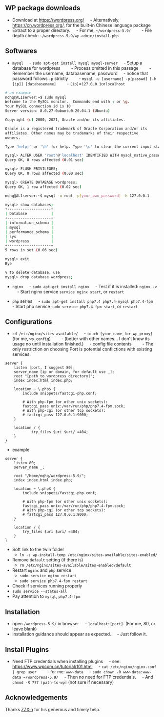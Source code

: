 ## WP package downloads
- Download at https://wordpress.org/
    - Alternatively, https://cn.wordpress.org/, for the built-in Chinese language package
- Extract to a proper directory.
    - For me, `~/wordpress-5.9/`
        - File depth check: `~/wordpress-5.9/wp-admin/install.php`
  
## Softwares
- `mysql`
    - `sudo apt-get install mysql mysql-server`
    - Setup a database for wordpress
        - Process omitted in this passage
        - Remember the username, databasename, password
    - notice that password follows `-p` strictly
        - `mysql -u [username] -p[passwd] [-h [ip]] [databasename]`
        - `[ip]`=`127.0.0.1`or`localhost`
```bash
# an example
nqhq@AL1server:~$ sudo mysql
Welcome to the MySQL monitor.  Commands end with ; or \g.
Your MySQL connection id is 10
Server version: 8.0.27-0ubuntu0.20.04.1 (Ubuntu)

Copyright (c) 2000, 2021, Oracle and/or its affiliates.

Oracle is a registered trademark of Oracle Corporation and/or its
affiliates. Other names may be trademarks of their respective
owners.

Type 'help;' or '\h' for help. Type '\c' to clear the current input statement.

mysql> ALTER USER 'root'@'localhost' IDENTIFIED WITH mysql_native_password BY 'root@mysql';
Query OK, 0 rows affected (0.01 sec)

mysql> FLUSH PRIVILEGES;
Query OK, 0 rows affected (0.00 sec)

mysql> CREATE DATABASE wordpress;
Query OK, 1 row affected (0.02 sec)

nqhq@AL1server:~$ mysql -u root -p[your_own_password] -h 127.0.0.1

mysql> show databases;
+--------------------+
| Database           |
+--------------------+
| information_schema |
| mysql              |
| performance_schema |
| sys                |
| wordpress          |
+--------------------+
5 rows in set (0.06 sec)

mysql> exit
Bye

% to delete database, use
mysql> drop database wordpress;
```
  
- `nginx`
    - `sudo apt-get install nginx`
    - Test if it is installed: `nginx -v`
    - Start nginx service `service nginx start`, or `restart`
  
- `php` series
    - `sudo apt-get install php7.4 php7.4-mysql php7.4-fpm`
    - Start php service `sudo service php7.4-fpm start`, or `restart`
  

## Configurations
- `cd /etc/nginx/sites-available/`
    - `touch [your_name_for_wp_proxy]` (for me, `wp_config`)
        - (better with other names... I don't know its usage no until installation finished.)
    - config file contents
        - The only restriction on choosing Port is potential conflictions with existing services.
```
server {
	listen [port, I suggest 80];
	server_name [ip or domain, for default use _];
	root "[path_to_wordpress_directory]";
	index index.html index.php;

	location ~ \.php$ {
		include snippets/fastcgi-php.conf;

		# With php-fpm (or other unix sockets):
		fastcgi_pass unix:/var/run/php/php7.4-fpm.sock;
		# With php-cgi (or other tcp sockets):
		# fastcgi_pass 127.0.0.1:9000;
	}

	location / {
			try_files $uri $uri/ =404;
	}
}
```
- example
```
server {
	listen 80;
	server_name _;

	root "/home/nqhq/wordpress-5.9/";
	index index.html index.php;

	location ~ \.php$ {
		include snippets/fastcgi-php.conf;

		# With php-fpm (or other unix sockets):
		fastcgi_pass unix:/var/run/php/php7.4-fpm.sock;
		# With php-cgi (or other tcp sockets):
		# fastcgi_pass 127.0.0.1:9000;
	}

	location / {
		try_files $uri $uri/ =404;
	}
}
```
- Soft link to the twin folder
	- `ln -s wp-install-temp /etc/nginx/sites-available/sites-enabled/`
- Remove `default` setting (if there is)
	- `rm /etc/nginx/sites-available/sites-enabled/default`
- Restart `nginx` and `php` service
	- `sudo service nginx restart`
	- `sudo service php7.4-fpm restart`
- Check if services running properly
- `sudo service --status-all`
- Pay attention to `mysql`, `php7.4-fpm`
  

## Installation
- open `/wordpress-5.9/` in browser
    - `localhost:[port]`. (For me, 80, or leave blank)
- Installation guidance should appear as expected.
    - Just follow it.
  
## Install Plugins
- Need FTP credentials when installing plugins
    - see: https://www.wpcom.cn/tutorial/101.html
    - `cat /etc/nginx/nginx.conf | grep user`
        - for me: `www-data`
    - `sudo chown -R www-data:www-data ~/wordpress-5.9/`
    - Then no need for FTP credentials.
    - And `chmod -R 777 [path-to-wp]` (not sure if necessary)
  
## Acknowledgements

Thanks [ZZXin](http://home.pramsin.site/) for his generous and timely help.




